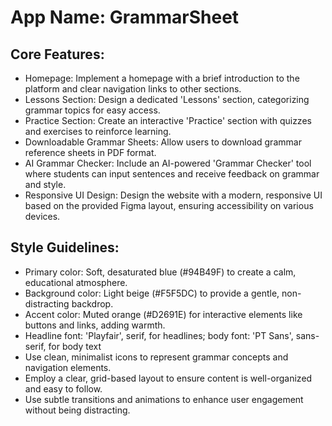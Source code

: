 # **App Name**: GrammarSheet

## Core Features:

- Homepage: Implement a homepage with a brief introduction to the platform and clear navigation links to other sections.
- Lessons Section: Design a dedicated 'Lessons' section, categorizing grammar topics for easy access.
- Practice Section: Create an interactive 'Practice' section with quizzes and exercises to reinforce learning.
- Downloadable Grammar Sheets: Allow users to download grammar reference sheets in PDF format.
- AI Grammar Checker: Include an AI-powered 'Grammar Checker' tool where students can input sentences and receive feedback on grammar and style.
- Responsive UI Design: Design the website with a modern, responsive UI based on the provided Figma layout, ensuring accessibility on various devices.

## Style Guidelines:

- Primary color: Soft, desaturated blue (#94B49F) to create a calm, educational atmosphere.
- Background color: Light beige (#F5F5DC) to provide a gentle, non-distracting backdrop.
- Accent color: Muted orange (#D2691E) for interactive elements like buttons and links, adding warmth.
- Headline font: 'Playfair', serif, for headlines; body font: 'PT Sans', sans-serif, for body text
- Use clean, minimalist icons to represent grammar concepts and navigation elements.
- Employ a clear, grid-based layout to ensure content is well-organized and easy to follow.
- Use subtle transitions and animations to enhance user engagement without being distracting.